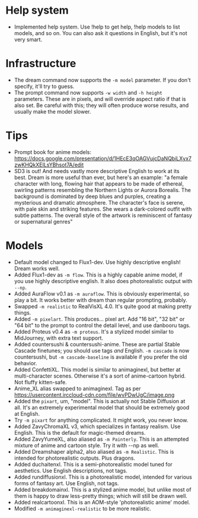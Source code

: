 # Help system

- Implemented help system. Use !help to get help, !help models to list models, and so on.
  You can also ask it questions in English, but it's not very smart.

# Infrastructure

- The dream command now supports the `-m model` parameter. If you don't specify, it'll try to guess.
- The prompt command now supports `-w width` and `-h height` parameters. These are in pixels, and will override aspect ratio if that is also set. Be careful with this; they will often produce worse results, and usually make the model slower.

# Tips

- Prompt book for anime models: <https://docs.google.com/presentation/d/1HEcE3qOAGVujcDaNQbiLXyx7zwKHQkXEILsYBhsot7A/edit>
- SD3 is out! And needs vastly more descriptive English to work at its best. Dream is more useful than ever, but here's an example: "a female character with long, flowing hair that appears to be made of ethereal, swirling patterns resembling the Northern Lights or Aurora Borealis. The background is dominated by deep blues and purples, creating a mysterious and dramatic atmosphere. The character's face is serene, with pale skin and striking features. She wears a dark-colored outfit with subtle patterns. The overall style of the artwork is reminiscent of fantasy or supernatural genres"

# Models

- Default model changed to Flux1-dev. Use highly descriptive english! Dream works well.
- Added Flux1-dev as `-m flow`. This is a highly capable anime model, if you use highly descriptive english. It also does photorealistic output with `--np`.
- Added AuraFlow v0.1 as `-m auraflow`. This is obviously experimental, so play a bit. It works better with dream than regular prompting, probably.
- Swapped `-m realistic` to RealVisXL 4.0. It's quite good at making pretty things.
- Added `-m pixelart`. This produces... pixel art. Add "16 bit", "32 bit" or "64 bit" to the prompt to control the detail level, and use danbooru tags.
- Added Proteus v0.4 as `-m proteus`. It's a stylized model similar to MidJourney, with extra text support.
- Added countersushi & countersushi-anime. These are partial Stable Cascade finetunes; you should use tags _and_ English. `-m cascade` is now countersushi, but `-m cascade-baseline` is available if you prefer the old behavior.
- Added ConfettiXL. This model is similar to animaginexl, but better at multi-character scenes. Otherwise it's a sort of anime-cartoon hybrid. Not fluffy kitten-safe.
- Anime_XL alias swapped to animaginexl. Tag as per <https://usercontent.irccloud-cdn.com/file/wvPDwUgC/image.png>
- Added the `pixart`, um, "model". This is actually not Stable Diffusion at all. It's an extremely experimental model that should be extremely good at English.
- Try `-m pixart` for anything complicated. It might work, you never know.
- Added ZavyChromaXL v3, which specializes in fantasy realism. Use English. This is the default for magic-themed dreams.
- Added ZavyYumeXL, also aliased as `-m Painterly`. This is an attempted mixture of anime and cartoon style. Try it with --np as well.
- Added Dreamshaper alpha2, also aliased as `-m Realistic`. This is intended for photorealistic outputs. Plus dragons.
- Added duchaitenxl. This is a semi-photorealistic model tuned for aesthetics. Use English descriptions, not tags.
- Added rundiffusionxl. This is a photorealistic model, intended for various forms of fantasy art. Use English, not tags.
- Added breakdomainxl. This is a stylized anime model, but unlike most of them is happy to draw less-pretty things; which will still be drawn well.
- Added realcartoonxl. This is an AOM-style 'photorealistic anime' model.
- Modified `-m animaginexl-realistic` to be more realistic.

